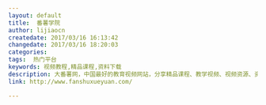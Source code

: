 ```yaml
---
layout: default
title:  番薯学院
author: lijiaocn
createdate: 2017/03/16 16:13:42
changedate: 2017/03/16 18:20:03
categories:
tags:  热门平台
keywords: 视频教程,精品课程,资料下载
description: 大番薯网，中国最好的教育视频网站，分享精品课程、教学视频、视频资源、资料分享下载的网站
link: http://www.fanshuxueyuan.com/

---
```


